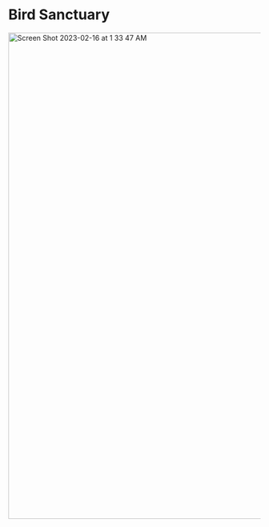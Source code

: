 
# Bird Sanctuary

<img width="973" alt="Screen Shot 2023-02-16 at 1 33 47 AM" src="https://user-images.githubusercontent.com/70655971/219287109-cb7368ab-fdc4-435c-bd6f-056e7dc5fcd2.png">
